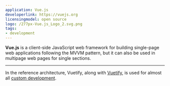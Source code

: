 ```yaml
---
application: Vue.js
developerlink: https://vuejs.org
licensingmodel: open source
logo: /277px-Vue.js_Logo_2.svg.png
tags:
- development
---
```

__Vue.js__ is a client-side JavaScript web framework for building single-page web applications following the MVVM pattern, but it can also be used in multipage web pages for single sections.

---

In the reference architecture, Vuetify, along with [Vuetify](./vuetifyjs), is used for almost all [custom development](../publish).


